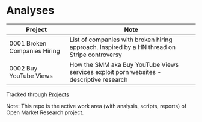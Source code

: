 # Analyses


| Project | Note |
| ------------ | ------------ |
| 0001 Broken Companies Hiring | List of companies with broken hiring approach. Inspired by a HN thread on Stripe controversy |
| 0002 Buy YouTube Views | How the SMM aka Buy YouTube Views services exploit porn websites - descriptive research |

Tracked through [Projects](https://github.com/OpenMarketResearch/Analyses/projects?query=is%3Aopen+sort%3Aname-asc)

Note: This repo is the active work area (with analysis, scripts, reports) of Open Market Research project.
